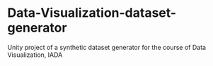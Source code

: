 # Data-Visualization-dataset-generator
Unity project of a synthetic dataset generator for the course of Data Visualization, IADA
